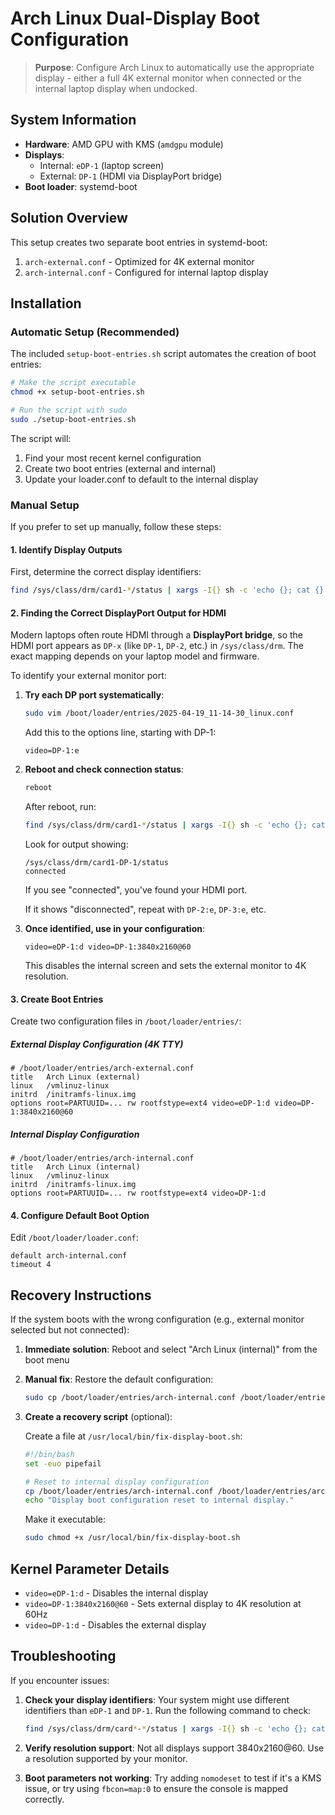 # Arch Linux Dual-Display Boot Configuration

> **Purpose**: Configure Arch Linux to automatically use the appropriate display - either a full 4K external monitor when connected or the internal laptop display when undocked.

## System Information

- **Hardware**: AMD GPU with KMS (`amdgpu` module)
- **Displays**:
  - Internal: `eDP-1` (laptop screen)
  - External: `DP-1` (HDMI via DisplayPort bridge)
- **Boot loader**: systemd-boot

## Solution Overview

This setup creates two separate boot entries in systemd-boot:
1. `arch-external.conf` - Optimized for 4K external monitor
2. `arch-internal.conf` - Configured for internal laptop display

## Installation

### Automatic Setup (Recommended)

The included `setup-boot-entries.sh` script automates the creation of boot entries:

```bash
# Make the script executable
chmod +x setup-boot-entries.sh

# Run the script with sudo
sudo ./setup-boot-entries.sh
```

The script will:
1. Find your most recent kernel configuration
2. Create two boot entries (external and internal)
3. Update your loader.conf to default to the internal display

### Manual Setup

If you prefer to set up manually, follow these steps:

#### 1. Identify Display Outputs

First, determine the correct display identifiers:

```bash
find /sys/class/drm/card1-*/status | xargs -I{} sh -c 'echo {}; cat {}'
```

#### 2. Finding the Correct DisplayPort Output for HDMI

Modern laptops often route HDMI through a **DisplayPort bridge**, so the HDMI port appears as `DP-x` (like `DP-1`, `DP-2`, etc.) in `/sys/class/drm`. The exact mapping depends on your laptop model and firmware.

To identify your external monitor port:

1. **Try each DP port systematically**:
   ```bash
   sudo vim /boot/loader/entries/2025-04-19_11-14-30_linux.conf
   ```
   Add this to the options line, starting with DP-1:
   ```
   video=DP-1:e
   ```

2. **Reboot and check connection status**:
   ```bash
   reboot
   ```
   After reboot, run:
   ```bash
   find /sys/class/drm/card1-*/status | xargs -I{} sh -c 'echo {}; cat {}'
   ```
   Look for output showing:
   ```
   /sys/class/drm/card1-DP-1/status
   connected
   ```
   If you see "connected", you've found your HDMI port.
   
   If it shows "disconnected", repeat with `DP-2:e`, `DP-3:e`, etc.

3. **Once identified, use in your configuration**:
   ```
   video=eDP-1:d video=DP-1:3840x2160@60
   ```
   This disables the internal screen and sets the external monitor to 4K resolution.

#### 3. Create Boot Entries

Create two configuration files in `/boot/loader/entries/`:

##### External Display Configuration (4K TTY)
```
# /boot/loader/entries/arch-external.conf
title   Arch Linux (external)
linux   /vmlinuz-linux
initrd  /initramfs-linux.img
options root=PARTUUID=... rw rootfstype=ext4 video=eDP-1:d video=DP-1:3840x2160@60
```

##### Internal Display Configuration
```
# /boot/loader/entries/arch-internal.conf
title   Arch Linux (internal)
linux   /vmlinuz-linux
initrd  /initramfs-linux.img
options root=PARTUUID=... rw rootfstype=ext4 video=DP-1:d
```

#### 4. Configure Default Boot Option

Edit `/boot/loader/loader.conf`:

```
default arch-internal.conf
timeout 4
```

## Recovery Instructions

If the system boots with the wrong configuration (e.g., external monitor selected but not connected):

1. **Immediate solution**: Reboot and select "Arch Linux (internal)" from the boot menu
2. **Manual fix**: Restore the default configuration:
   ```bash
   sudo cp /boot/loader/entries/arch-internal.conf /boot/loader/entries/arch.conf
   ```
3. **Create a recovery script** (optional):
   
   Create a file at `/usr/local/bin/fix-display-boot.sh`:
   ```bash
   #!/bin/bash
   set -euo pipefail
   
   # Reset to internal display configuration
   cp /boot/loader/entries/arch-internal.conf /boot/loader/entries/arch.conf
   echo "Display boot configuration reset to internal display."
   ```
   
   Make it executable:
   ```bash
   sudo chmod +x /usr/local/bin/fix-display-boot.sh
   ```

## Kernel Parameter Details

- `video=eDP-1:d` - Disables the internal display
- `video=DP-1:3840x2160@60` - Sets external display to 4K resolution at 60Hz
- `video=DP-1:d` - Disables the external display

## Troubleshooting

If you encounter issues:

1. **Check your display identifiers**: Your system might use different identifiers than `eDP-1` and `DP-1`. Run the following command to check:
   ```bash
   find /sys/class/drm/card*-*/status | xargs -I{} sh -c 'echo {}; cat {}'
   ```

2. **Verify resolution support**: Not all displays support 3840x2160@60. Use a resolution supported by your monitor.

3. **Boot parameters not working**: Try adding `nomodeset` to test if it's a KMS issue, or try using `fbcon=map:0` to ensure the console is mapped correctly.
